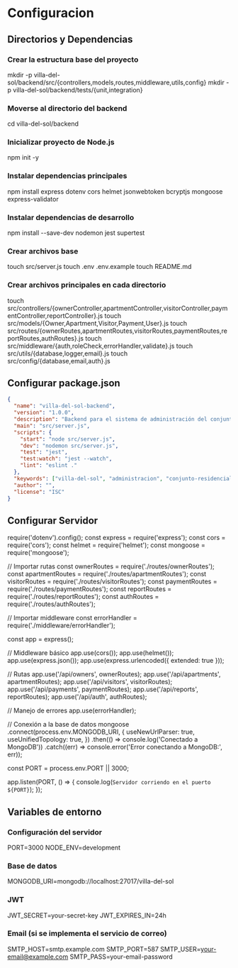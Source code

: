 # Configuracion

## Directorios y Dependencias

### Crear la estructura base del proyecto

mkdir -p villa-del-sol/backend/src/{controllers,models,routes,middleware,utils,config}
mkdir -p villa-del-sol/backend/tests/{unit,integration}

### Moverse al directorio del backend

cd villa-del-sol/backend

### Inicializar proyecto de Node.js

npm init -y

### Instalar dependencias principales

npm install express dotenv cors helmet jsonwebtoken bcryptjs mongoose express-validator

### Instalar dependencias de desarrollo

npm install --save-dev nodemon jest supertest

### Crear archivos base

touch src/server.js
touch .env .env.example
touch README.md

### Crear archivos principales en cada directorio

touch src/controllers/{ownerController,apartmentController,visitorController,paymentController,reportController}.js
touch src/models/{Owner,Apartment,Visitor,Payment,User}.js
touch src/routes/{ownerRoutes,apartmentRoutes,visitorRoutes,paymentRoutes,reportRoutes,authRoutes}.js
touch src/middleware/{auth,roleCheck,errorHandler,validate}.js
touch src/utils/{database,logger,email}.js
touch src/config/{database,email,auth}.js

## Configurar package.json

```json
{
  "name": "villa-del-sol-backend",
  "version": "1.0.0",
  "description": "Backend para el sistema de administración del conjunto residencial Villa del Sol",
  "main": "src/server.js",
  "scripts": {
    "start": "node src/server.js",
    "dev": "nodemon src/server.js",
    "test": "jest",
    "test:watch": "jest --watch",
    "lint": "eslint ."
  },
  "keywords": ["villa-del-sol", "administracion", "conjunto-residencial"],
  "author": "",
  "license": "ISC"
}
```

## Configurar Servidor

require('dotenv').config();
const express = require('express');
const cors = require('cors');
const helmet = require('helmet');
const mongoose = require('mongoose');

// Importar rutas
const ownerRoutes = require('./routes/ownerRoutes');
const apartmentRoutes = require('./routes/apartmentRoutes');
const visitorRoutes = require('./routes/visitorRoutes');
const paymentRoutes = require('./routes/paymentRoutes');
const reportRoutes = require('./routes/reportRoutes');
const authRoutes = require('./routes/authRoutes');

// Importar middleware
const errorHandler = require('./middleware/errorHandler');

const app = express();

// Middleware básico
app.use(cors());
app.use(helmet());
app.use(express.json());
app.use(express.urlencoded({ extended: true }));

// Rutas
app.use('/api/owners', ownerRoutes);
app.use('/api/apartments', apartmentRoutes);
app.use('/api/visitors', visitorRoutes);
app.use('/api/payments', paymentRoutes);
app.use('/api/reports', reportRoutes);
app.use('/api/auth', authRoutes);

// Manejo de errores
app.use(errorHandler);

// Conexión a la base de datos
mongoose
  .connect(process.env.MONGODB_URI, {
    useNewUrlParser: true,
    useUnifiedTopology: true,
  })
  .then(() => console.log('Conectado a MongoDB'))
  .catch((err) => console.error('Error conectando a MongoDB:', err));

const PORT = process.env.PORT || 3000;

app.listen(PORT, () => {
  console.log(`Servidor corriendo en el puerto ${PORT}`);
});

## Variables de entorno

### Configuración del servidor

PORT=3000
NODE_ENV=development

### Base de datos

MONGODB_URI=mongodb://localhost:27017/villa-del-sol

### JWT

JWT_SECRET=your-secret-key
JWT_EXPIRES_IN=24h

### Email (si se implementa el servicio de correo)

SMTP_HOST=smtp.example.com
SMTP_PORT=587
SMTP_USER=your-email@example.com
SMTP_PASS=your-email-password
